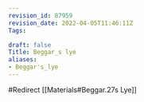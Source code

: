 ```yaml
---
revision_id: 87959
revision_date: 2022-04-05T11:46:11Z
Tags:

draft: false
Title: Beggar_s lye
aliases:
- Beggar's_lye
---
```

#Redirect [[Materials#Beggar.27s Lye]]
